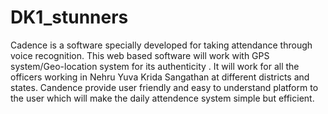 # DK1_stunners
Cadence is a software specially developed for taking attendance through voice recognition. This web based software will work with GPS system/Geo-location system for its authenticity . It will work for all the officers working in Nehru Yuva Krida Sangathan at different districts and states. Candence provide user friendly and easy to understand platform to the user which will make the daily attendence system simple but efficient.
